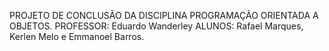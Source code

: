 PROJETO DE CONCLUSÃO DA DISCIPLINA PROGRAMAÇÃO ORIENTADA A OBJETOS.
PROFESSOR: Eduardo Wanderley
ALUNOS: Rafael Marques, Kerlen Melo e Emmanoel Barros.
